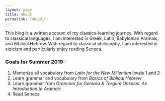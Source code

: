 ```yaml
---
layout: page
title: About
permalink: /about/
---
```


This blog is a written account of my classics-learning journey. With regard to classical languages, I am interested in Greek, Latin, Babylonian Aramaic, and Biblical Hebrew. With regard to classical philosophy, I am interested in stoicism and particularly enjoy reading Seneca.

### Goals for Summer 2019:

1. Memorize all vocabulary from *Latin for the New Millenium* levels 1 and 2
2. Learn grammar and vocabulary from *Basics of Biblical Hebrew*
3. Learn grammar from *Grammar for Gemara & Targum Onkelos: An Introduction to Aramaic*
4. Read Seneca
